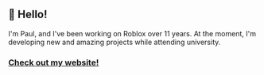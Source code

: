 ## 👋 Hello!

I'm Paul, and I've been working on Roblox over 11 years. At the moment, I'm developing new and amazing projects while attending university.

### [Check out my website!](https://crystalfla.me/)
